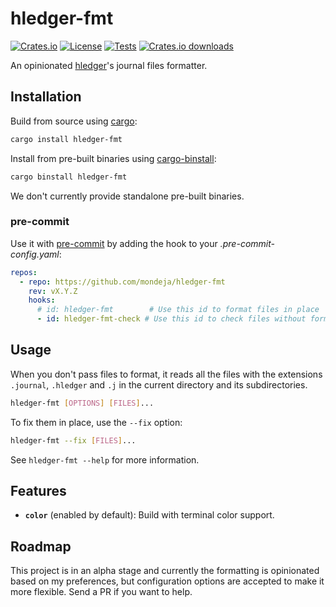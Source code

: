 # hledger-fmt

[![Crates.io](https://img.shields.io/crates/v/hledger-fmt?logo=rust)](https://crates.io/crates/hledger-fmt)
[![License](https://img.shields.io/crates/l/hledger-fmt)][license-badge-link]
[![Tests](https://img.shields.io/github/actions/workflow/status/mondeja/hledger-fmt/ci.yml?label=tests&logo=github)][tests-badge-link]
[![Crates.io downloads](https://img.shields.io/crates/d/hledger-fmt)](https://crates.io/crates/hledger-fmt)

<!-- markdown-link-check-disable -->

[license-badge-link]: https://github.com/mondeja/hledger-fmt/blob/master/LICENSE
[tests-badge-link]: https://github.com/mondeja/hledger-fmt/actions

<!-- markdown-link-check-enable -->

An opinionated [hledger]'s journal files formatter.

## Installation

Build from source using [cargo]:

```bash
cargo install hledger-fmt
```

Install from pre-built binaries using [cargo-binstall]:

```bash
cargo binstall hledger-fmt
```

We don't currently provide standalone pre-built binaries.

### pre-commit

Use it with [pre-commit] by adding the hook to your _.pre-commit-config.yaml_:

```yaml
repos:
  - repo: https://github.com/mondeja/hledger-fmt
    rev: vX.Y.Z
    hooks:
      # id: hledger-fmt        # Use this id to format files in place
      - id: hledger-fmt-check # Use this id to check files without formatting
```

## Usage

When you don't pass files to format, it reads all the files with
the extensions `.journal`, `.hledger` and `.j` in the current directory
and its subdirectories.

```bash
hledger-fmt [OPTIONS] [FILES]...
```

To fix them in place, use the `--fix` option:

```bash
hledger-fmt --fix [FILES]...
```

See `hledger-fmt --help` for more information.

## Features

- **`color`** (enabled by default): Build with terminal color support.

## Roadmap

This project is in an alpha stage and currently the formatting is
opinionated based on my preferences, but configuration options are
accepted to make it more flexible. Send a PR if you want to help.

[cargo-binstall]: https://github.com/cargo-bins/cargo-binstall
[hledger]: https://hledger.org
[cargo]: https://doc.rust-lang.org/cargo/
[pre-commit]: https://pre-commit.com
